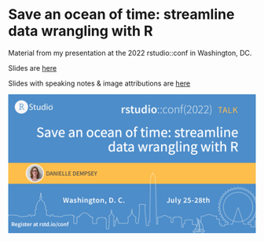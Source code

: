 
<!-- README.md is generated from README.Rmd. Please edit that file -->

# Save an ocean of time: streamline data wrangling with R

Material from my presentation at the 2022 rstudio::conf in Washington,
DC.

Slides are
[here](https://github.com/dempsey-CMAR/2022_rstudio_conf/blob/main/Dempsey_rstudio_conf_slides.pdf)

Slides with speaking notes & image attributions are
[here](https://github.com/dempsey-CMAR/2022_rstudio_conf/blob/main/Dempsey_rstudio_conf_slides_notes.pdf)

![](figs/save-ocean-of-time-streamline_talk-opt3.png)
